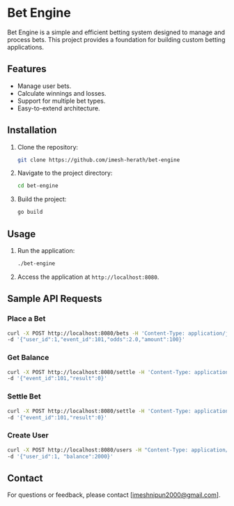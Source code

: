 # Bet Engine

Bet Engine is a simple and efficient betting system designed to manage and process bets. This project provides a foundation for building custom betting applications.

## Features

- Manage user bets.
- Calculate winnings and losses.
- Support for multiple bet types.
- Easy-to-extend architecture.

## Installation

1. Clone the repository:
    ```bash
    git clone https://github.com/imesh-herath/bet-engine
    ```
2. Navigate to the project directory:
    ```bash
    cd bet-engine
    ```
3. Build the project:
    ```bash
    go build
    ```

## Usage

1. Run the application:
    ```bash
    ./bet-engine
    ```
2. Access the application at `http://localhost:8080`.

## Sample API Requests

### Place a Bet
```bash
curl -X POST http://localhost:8080/bets -H 'Content-Type: application/json' \
-d '{"user_id":1,"event_id":101,"odds":2.0,"amount":100}'
```

### Get Balance
```bash
curl -X POST http://localhost:8080/settle -H 'Content-Type: application/json' \
-d '{"event_id":101,"result":0}'
```

### Settle Bet
```bash
curl -X POST http://localhost:8080/settle -H 'Content-Type: application/json' \
-d '{"event_id":101,"result":0}' 
```

### Create User
```bash
curl -X POST http://localhost:8080/users -H "Content-Type: application/json" \
-d '{"user_id":1, "balance":2000}'
```

## Contact

For questions or feedback, please contact [imeshnipun2000@gmail.com].